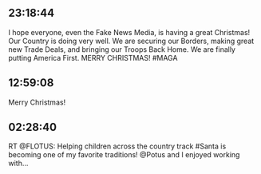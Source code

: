 ## 23:18:44
I hope everyone, even the Fake News Media, is having a great Christmas! Our Country is doing very well. We are securing our Borders, making great new Trade Deals, and bringing our Troops Back Home. We are finally putting America First. MERRY CHRISTMAS!  #MAGA
## 12:59:08
Merry Christmas!
## 02:28:40
RT @FLOTUS: Helping children across the country track #Santa is becoming one of my favorite traditions!  @Potus and I enjoyed working with…
